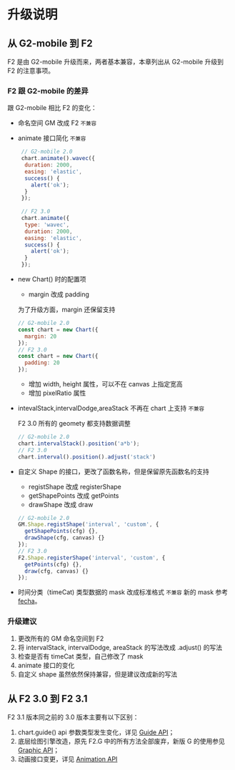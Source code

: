 <!--
index: 13
title: 升级说明
resource:
  jsFiles:
    - ${url.f2}
-->

# 升级说明

## 从 G2-mobile 到 F2

F2 是由 G2-mobile 升级而来，两者基本兼容，本章列出从 G2-mobile 升级到 F2 的注意事项。

### F2 跟 G2-mobile 的差异

跟 G2-mobile 相比 F2 的变化：

* 命名空间 GM 改成 F2 `不兼容`
* animate 接口简化 `不兼容`

  ```js
   // G2-mobile 2.0
   chart.animate().wavec({
    duration: 2000,
    easing: 'elastic',
    success() {
      alert('ok');
    } 
   });
   
   // F2 3.0
   chart.animate({
    type: 'wavec',
    duration: 2000,
    easing: 'elastic',
    success() {
      alert('ok');
    } 
   });
  ```

* new Chart() 时的配置项

  + margin 改成 padding

  为了升级方面，margin 还保留支持

  ```js
  // G2-mobile 2.0
  const chart = new Chart({
    margin: 20
  });
  // F2 3.0
  const chart = new Chart({
    padding: 20
  });
  ```

  + 增加 width, height 属性，可以不在 canvas 上指定宽高
  + 增加 pixelRatio 属性

* intevalStack,intervalDodge,areaStack 不再在 chart 上支持 `不兼容`

  F2 3.0 所有的 geomety 都支持数据调整
  ```js
  // G2-mobile 2.0
  chart.intervalStack().position('a*b');
  // F2 3.0
  chart.interval().position().adjust('stack')
  ```

* 自定义 Shape 的接口，更改了函数名称，但是保留原先函数名的支持

  + registShape 改成 registerShape
  + getShapePoints 改成 getPoints
  + drawShape 改成 draw

  ```js
  // G2-mobile 2.0
  GM.Shape.registShape('interval', 'custom', {
    getShapePoints(cfg) {},
    drawShape(cfg, canvas) {}
  });
  // F2 3.0
  F2.Shape.registerShape('interval', 'custom', {
    getPoints(cfg) {},
    draw(cfg, canvas) {}
  });
  ```

* 时间分类（timeCat) 类型数据的 mask 改成标准格式 `不兼容`
  新的 mask 参考 [fecha](https://github.com/taylorhakes/fecha)。

### 升级建议

1. 更改所有的 GM 命名空间到 F2
2. 将 intervalStack, intervalDodge, areaStack 的写法改成 .adjust() 的写法
3. 检查是否有 timeCat 类型，自己修改了 mask
4. animate 接口的变化
5. 自定义 shape 虽然依然保持兼容，但是建议改成新的写法


## 从 F2 3.0 到 F2 3.1

F2 3.1 版本同之前的 3.0 版本主要有以下区别：

1. chart.guide() api 参数类型发生变化，详见 [Guide API](../api/guide.html)；
2. 底层绘图引擎改造，原先 F2.G 中的所有方法全部废弃，新版 G 的使用参见 [Graphic API](../api/graphic.html)；
3. 动画接口变更，详见 [Animation API](../api/animation.html)

